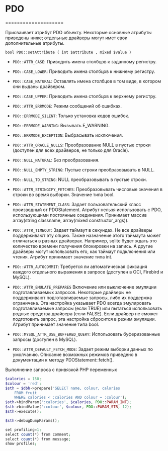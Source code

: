 # PDO
====================

Присваивает атрибут PDO объекту. Некоторые основные атрибуты приведены ниже; отдельные драйверы могут имет свои дополнительные атрибуты.

    bool PDO::setAttribute ( int $attribute , mixed $value )


- ``PDO::ATTR_CASE``: Приводить имена столбцов к заданному регистру.

- ``PDO::CASE_LOWER``: Приводить имена столбцов к нижнему регистру.
- ``PDO::CASE_NATURAL``: Оставлять имена столбцов в том виде, в котором они выданы драйвером.
- ``PDO::CASE_UPPER``: Приводить имена столбцов к верхнему регистру.
- ``PDO::ATTR_ERRMODE``: Режим сообщений об ошибках.

- ``PDO::ERRMODE_SILENT``: Только установка кодов ошибок.
- ``PDO::ERRMODE_WARNING``: Вызывать E_WARNING.
- ``PDO::ERRMODE_EXCEPTION``: Выбрасывать исключения.
- ``PDO::ATTR_ORACLE_NULLS``: Преобразование NULL в пустые строки (доступен для всех драйверов, не только для Oracle).

- ``PDO::NULL_NATURAL``: Без преобразования.
- ``PDO::NULL_EMPTY_STRING``: Пустые строки преобразовывать в NULL.
- ``PDO::NULL_TO_STRING``: NULL преобразовывать в пустые строки.
- ``PDO::ATTR_STRINGIFY_FETCHES``: Преобразовывать числовые значения в строки во время выборки. Значение типа bool.
- ``PDO::ATTR_STATEMENT_CLASS``: Задает пользовательский класс производный от PDOStatement. Атрибут нельзя использовать с PDO, использующими постоянные соединения. Принимает массив array(string classname, array(mixed constructor_args)).
- ``PDO::ATTR_TIMEOUT``: Задает таймаут в секундах. Не все драйверы поддерживают эту опцию. Также назначение этого таймаута может отличаться в разных драйверах. Например, sqlite будет ждать это количество времени получения блокировки на запись. А другие драйверы могут использовать его, как таймаут подключения или чтения. Атрибут принимает значение типа int.
- ``PDO::ATTR_AUTOCOMMIT``: Требуется ли автоматическая фиксация каждого отдельного выражения в запросе (доступен в OCI, Firebird и MySQL).
- ``PDO::ATTR_EMULATE_PREPARES`` Включение или выключение эмуляции подготавливаемых запросов. Некоторые драйверы не поддерживают подготавливаемые запросы, либо их поддержка ограничена. Эта настройка указывает PDO всегда эмулировать подготавливаемые запросы (если TRUE) или пытаться использовать родные средства драйвера (если FALSE). Если драйвер не сможет подготовить запрос, эта настройка сбросится в режим эмуляции. Атрибут принимает значение типа bool.
- ``PDO::MYSQL_ATTR_USE_BUFFERED_QUERY``: Использовать буферизованные запросы (доступен в MySQL).
- ``PDO::ATTR_DEFAULT_FETCH_MODE``: Задает режим выборки данных по умолчанию. Описание возможных режимов приведено в документации к методу PDOStatement::fetch().
 


Выполнение запроса с привязкой PHP переменных

```php
$calories = 150;
$colour = 'red';
$sth = $dbh->prepare('SELECT name, colour, calories
    FROM fruit
    WHERE calories < :calories AND colour = :colour');
$sth->bindParam(':calories', $calories, PDO::PARAM_INT);
$sth->bindValue(':colour', $colour, PDO::PARAM_STR, 12);
$sth->execute();

$sth->debugDumpParams();
```

```php
set profiling=1;
select count(*) from comment;
select count(*) from message;
show profiles;
```
